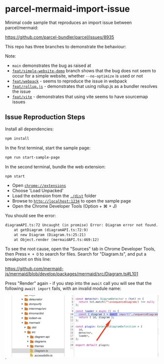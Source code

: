 # parcel-mermaid-import-issue

Minimal code sample that reproduces an import issue between parcel/mermaid:

https://github.com/parcel-bundler/parcel/issues/8935

This repo has three branches to demonstrate the behaviour:

Note:

- `main` demonstrates the bug as raised at 
- [`feat/simple-website-demo`](https://github.com/dwmkerr/parcel-mermaid-import-issue/tree/feat/simple-website-demo) branch shows that the bug does not seem to occur for a simple website, whether `--no-optimize` is used or not
- [`feat/webpack`](https://github.com/dwmkerr/parcel-mermaid-import-issue/tree/feat/webpack) - seems to reproduce the issue in webpack
- [`feat/rollup.js`](https://github.com/dwmkerr/parcel-mermaid-import-issue/tree/feat/rollup.js) - demonstrates that using rollup.js as a bundler resolves the issue
- [`feat/vite`](https://github.com/dwmkerr/parcel-mermaid-import-issue/tree/feat/vite) - demonstrates that using vite seems to have sourcemap issues

## Issue Reproduction Steps

Install all dependencies:

```bash
npm install
```

In the first terminal, start the sample page:

```bash
npm run start-sample-page
```

In the second terminal, bundle the web extension:

```bash
npm start
```

- Open [`chrome://extensions`](chrome://extensions)
- Choose 'Load Unpacked'
- Load the extension from the [`./dist`](./dist) folder
- Browse to [`http://localhost:1234`](http://localhost:1234) to open the sample page
- Open the Chrome Developer Tools (Option + ⌘ + J)

You should see the error:

```
diagramAPI.ts:72 Uncaught (in promise) Error: Diagram error not found.
    at getDiagram (diagramAPI.ts:72:9)
    at new Diagram (Diagram.ts:25:21)
    at Object.render (mermaidAPI.ts:469:12)
```

To see the root cause, open the "Sources" tab in Chrome Developer Tools, then Press `⌘ + O` to search for files. Search for "Diagram.ts", and put a breakpoint on this line:

https://github.com/mermaid-js/mermaid/blob/develop/packages/mermaid/src/Diagram.ts#L101

Press "Render" again - if you step into the `await` call you will see that the following `await import` fails, with an invalid module name:

![Screenshot: Await Import Error](./docs/awai-failed-call.png)
`
